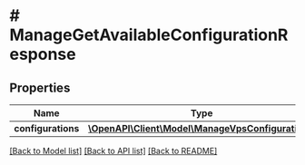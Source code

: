 # # ManageGetAvailableConfigurationResponse

## Properties

Name | Type | Description | Notes
------------ | ------------- | ------------- | -------------
**configurations** | [**\OpenAPI\Client\Model\ManageVpsConfiguration[]**](ManageVpsConfiguration.md) |  | [optional]

[[Back to Model list]](../../README.md#models) [[Back to API list]](../../README.md#endpoints) [[Back to README]](../../README.md)

